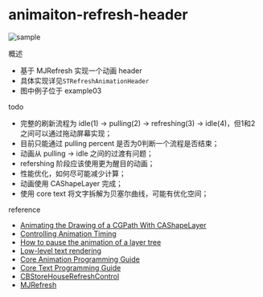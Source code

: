 # animaiton-refresh-header

![sample](https://ws1.sinaimg.cn/large/006tNc79gy1g26kb1i7zjg30ah0j9tht.gif)

概述

- 基于 MJRefresh 实现一个动画 header
- 具体实现详见`STRefreshAnimationHeader`
- 图中例子位于 example03


todo 

- 完整的刷新流程为 idle(1) -> pulling(2) -> refreshing(3) -> idle(4)，但1和2之间可以通过拖动屏幕实现；
- 目前只能通过 pulling percent 是否为0判断一个流程是否结束；
- 动画从 pulling -> idle 之间的过渡有问题；
- refershing 阶段应该使用更为醒目的动画；
- 性能优化，如何尽可能减少计算；
- 动画使用 CAShapeLayer 完成；
- 使用 core text 将文字拆解为贝塞尔曲线，可能有优化空间；


reference
- [Animating the Drawing of a CGPath With CAShapeLayer](https://oleb.net/blog/2010/12/animating-drawing-of-cgpath-with-cashapelayer/)
- [Controlling Animation Timing](http://ronnqvi.st/controlling-animation-timing)
- [How to pause the animation of a layer tree](https://developer.apple.com/library/archive/qa/qa1673/_index.html)
- [Low-level text rendering](https://www.codeproject.com/Articles/109729/Low-level-text-rendering)
- [Core Animation Programming Guide](https://developer.apple.com/library/archive/documentation/Cocoa/Conceptual/CoreAnimation_guide/BuildingaLayerHierarchy/BuildingaLayerHierarchy.html)
- [Core Text Programming Guide](https://developer.apple.com/library/archive/documentation/StringsTextFonts/Conceptual/CoreText_Programming/Overview/Overview.html)
- [CBStoreHouseRefreshControl](https://github.com/coolbeet/CBStoreHouseRefreshControl)
- [MJRefresh](https://github.com/CoderMJLee/MJRefresh)
